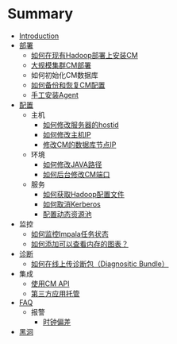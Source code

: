 # Summary

* [Introduction](README.md)
* [部署](.md)
  * [如何在现有Hadoop部署上安装CM](unmanagement_install.md)
  * [大规模集群CM部署](1k_node.md)
  * 如何初始化CM数据库
  * [如何备份和恢复CM配置](backup_restore_cm.md)
  * [手工安装Agent](install_agent.md)
* [配置](.md)
  * 主机
    * [如何修改服务器的hostid](modify_hostid.md)
    * [如何修改主机IP](modify_ip.md)
    * [修改CM的数据库节点IP](modify_db_ip.md)
  * 环境
    * [如何修改JAVA路径](bjava_path.md)
    * [如何后台修改CM端口](change_cm_port.md)
  * 服务
    * [如何获取Hadoop配置文件](hadoop_config_file.md)
    * [如何取消Kerberos](disable_kerberos.md)
    * [配置动态资源池](dynamic_resource_pool.md)
* 监控
  * [如何监控Impala任务状态](monitor_impala.md)
  * [如何添加可以查看内存的图表？](memory_chart.md)
* [诊断](diag.md)
  * [如何在线上传诊断包（Diagnositic Bundle）](upload_bundle.md)
* 集成
  * [使用CM API](cm_api.md)
  * [第三方应用托管](3rd_party.md)
* [FAQ](faq.md)
  * 报警
    * [时钟偏差](时钟偏差.md)
* [黑洞](hei_dong.md)

